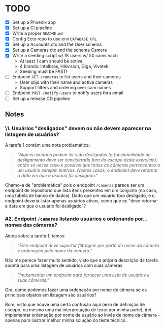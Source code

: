 # TODO

- [x] Set up a Phoenix app
- [x] Set up a CI pipeline
- [x] Write a proper `README.md`
- [x] Config Ecto repo to use env `DATABASE_URL`
- [x] Set up a Accounts ctx and the User schema
- [x] Set up a Cameras ctx and the schema Camera
- [x] Write a seeding script w/ 1K users w/ 50 cams each
  - At least 1 cam should be active
  - 4 brands: Intelbras, Hikvision, Giga, Vivotek
  - Seeding must be FAST!
- [ ] Endpoint `GET /cameras` to list users and their cameras
  - User objs with their name and active cameras
  - Support filters and ordering over cam names
- [ ] Endpoint `POST /notify-users` to notify users thru email
- [ ] Set up a release CD pipeline

## Notes

### \1. Usuários "desligados" devem ou não devem aparecer na listagem de usuários?

A tarefa 1 contém uma nota problemática:

> _"Alguns usuários podem ter sido desligados (a funcionalidade de desligamento deve ser considerada fora do escopo deste exercício), então só nesse caso é possível que todas as câmeras pertencentes a um usuário estejam inativas. Nestes casos, o endpoint deve retornar a data em que o usuário foi desligado."_

Chamo-a de "problemática" pois o endpoint `/cameras` parece ser um endpoint de repositório que lista itens presentes em um conjunto (no caso, uma tabela de banco de dados). Dado que um usuário fora desligado, e o endpoint deveria listar apenas usuários ativos, como que eu "devo retornar a data em que o usuário foi desligado"?

### \#2. Endpoint `/cameras` listando usuários e ordenando por... nomes das câmeras?

Ainda sobre a tarefa 1, temos:

> _"Este endpoint deve suportar filtragem por parte do nome da câmera e ordenação pelo nome da camera."_

Não me parece fazer muito sentido, visto que a própria descrição da tarefa aponta para uma listagem de usuários com suas câmeras:

> _"Implementar um endpoint para fornecer uma lista de usuários e suas câmeras."_

Ora, como podemos fazer uma ordenação por nome de câmera se os principais objetos em listagem são usuários?

Bom, visto que houve uma certa confusão aqui (erro de definição de escopo, ou mesmo uma má interpretação de texto por minha parte), irei implementar ordenação por nome de usuário ao invés de nome da câmera - apenas para ilustrar melhor minha solução do teste técnico.
